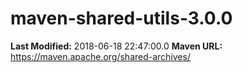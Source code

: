 # maven-shared-utils-3.0.0

**Last Modified:** 2018-06-18 22:47:00.0
**Maven URL:** https://maven.apache.org/shared-archives/
